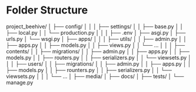 # Folder Structure

project_beehive/
│
├── config/
│   │
│   ├── settings/
│   │   ├── base.py
│   │   ├── local.py
│   │   └── production.py
│   │
│   ├── .env
│   ├── asgi.py
│   ├── urls.py
│   └── wsgi.py
│
├── apps/
│   │
│   ├── utils/
│   │   ├── admin.py
│   │   ├── apps.py
│   │   ├── models.py
│   │   ├── views.py
│   │   └── ...
│   │
│   ├── contents/
│   │   ├── migrations/
│   │   ├── admin.py
│   │   ├── apps.py
│   │   ├── models.py
│   │   ├── routers.py
│   │   ├── serializers.py
│   │   └── viewsets.py
│   │
│   ├── users/
│   │   ├── migrations/
│   │   ├── admin.py
│   │   ├── apps.py
│   │   ├── models.py
│   │   ├── rounters.py
│   │   ├── serializers.py
│   │   └── viewsets.py
│   │
│   └── ...
│
├── media/
│
├── docs/
│
├── tests/
│
└── manage.py
